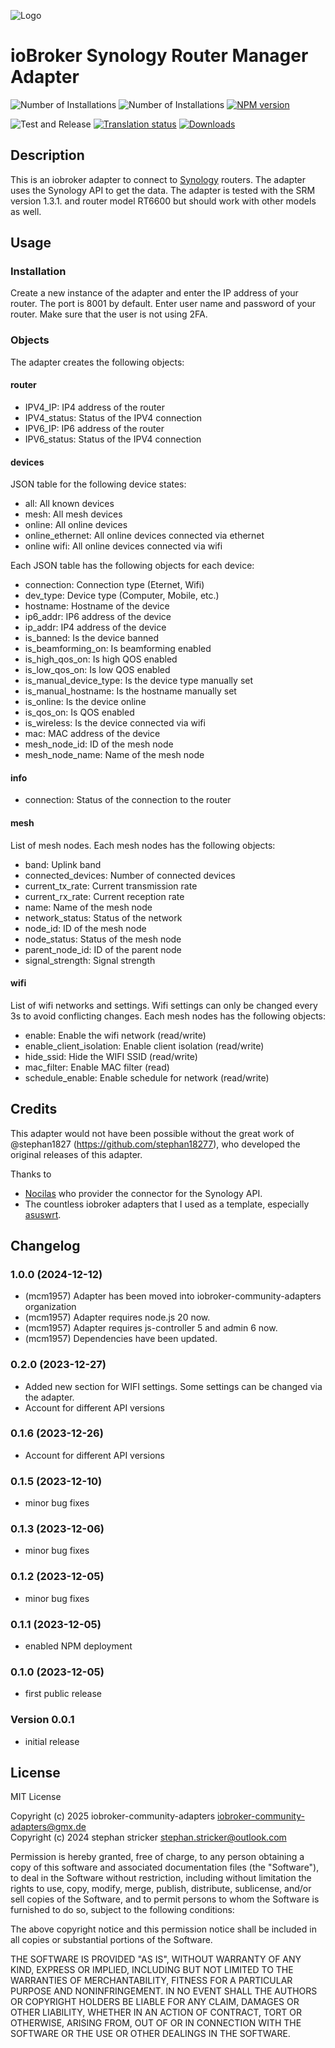 ![Logo](admin/synology.png)

# ioBroker Synology Router Manager Adapter

![Number of Installations](http://iobroker.live/badges/srm.svg)
![Number of Installations](http://iobroker.live/badges/srm.svg)
[![NPM version](http://img.shields.io/npm/v/iobroker.srm.svg)](https://www.npmjs.com/package/iobroker.srm)

![Test and Release](https://github.com/iobroker-community-adapters/iobroker.srm/workflows/Test%20and%20Release/badge.svg)
[![Translation status](https://weblate.iobroker.net/widgets/adapters/-/srm/svg-badge.svg)](https://weblate.iobroker.net/engage/adapters/?utm_source=widget)
[![Downloads](https://img.shields.io/npm/dm/iobroker.srm.svg)](https://www.npmjs.com/package/iobroker.srm)

## Description

This is an iobroker adapter to connect to [Synology](https://www.synology.com/) routers. The adapter uses the Synology API to get the data. The adapter is tested with the SRM version 1.3.1. and router model RT6600 but should work with other models as well.

## Usage

### Installation
Create a new instance of the adapter and enter the IP address of your router. The port is 8001 by default. Enter user name and password of your router. Make sure that the user is not using 2FA.

### Objects
The adapter creates the following objects:

#### router
* IPV4_IP: IP4 address of the router
* IPV4_status: Status of the IPV4 connection
* IPV6_IP: IP6 address of the router
* IPV6_status: Status of the IPV4 connection

#### devices
JSON table for the following device states:

* all: All known devices
* mesh: All mesh devices
* online: All online devices
* online_ethernet: All online devices connected via ethernet
* online wifi: All online devices connected via wifi

Each JSON table has the following objects for each device:

* connection: Connection type (Eternet, Wifi)
* dev_type: Device type (Computer, Mobile, etc.)
* hostname: Hostname of the device
* ip6_addr: IP6 address of the device
* ip_addr: IP4 address of the device
* is_banned: Is the device banned
* is_beamforming_on: Is beamforming enabled
* is_high_qos_on: Is high QOS enabled
* is_low_qos_on: Is low QOS enabled
* is_manual_device_type: Is the device type manually set
* is_manual_hostname: Is the hostname manually set
* is_online: Is the device online
* is_qos_on: Is QOS enabled
* is_wireless: Is the device connected via wifi
* mac: MAC address of the device
* mesh_node_id: ID of the mesh node
* mesh_node_name: Name of the mesh node

#### info
* connection: Status of the connection to the router

#### mesh
List of mesh nodes. Each mesh nodes has the following objects:

* band: Uplink band
* connected_devices: Number of connected devices
* current_tx_rate: Current transmission rate
* current_rx_rate: Current reception rate
* name: Name of the mesh node
* network_status: Status of the network
* node_id: ID of the mesh node
* node_status: Status of the mesh node
* parent_node_id: ID of the parent node
* signal_strength: Signal strength

#### wifi
List of wifi networks and settings. Wifi settings can only be changed every 3s to avoid conflicting changes. Each mesh nodes has the following objects:

* enable: Enable the wifi network (read/write)
* enable_client_isolation: Enable client isolation (read/write)
* hide_ssid: Hide the WIFI SSID (read/write)
* mac_filter: Enable MAC filter (read)
* schedule_enable: Enable schedule for network (read/write)


## Credits

This adapter would not have been possible without the great work of @stephan1827 (https://github.com/stephan18277), who developed the original releases of this adapter.  

Thanks to 

* [Nocilas](https://github.com/nioc) who provider the connector for the Synology API.
* The countless iobroker adapters that I used as a template, especially [asuswrt](https://github.com/mcdhrts/ioBroker.asuswrt).

<!--
    Placeholder for the next version (at the beginning of the line):
    ### **WORK IN PROGRESS**
-->
## Changelog
### 1.0.0 (2024-12-12)
- (mcm1957) Adapter has been moved into iobroker-community-adapters organization
- (mcm1957) Adapter requires node.js 20 now.
- (mcm1957) Adapter requires js-controller 5 and admin 6 now.
- (mcm1957) Dependencies have been updated.

### 0.2.0 (2023-12-27)
- Added new section for WIFI settings. Some settings can be changed via the adapter.
- Account for different API versions

### 0.1.6 (2023-12-26)
- Account for different API versions

### 0.1.5 (2023-12-10)
- minor bug fixes

### 0.1.3 (2023-12-06)
- minor bug fixes

### 0.1.2 (2023-12-05)
- minor bug fixes

### 0.1.1 (2023-12-05)

- enabled NPM deployment

### 0.1.0 (2023-12-05)

- first public release

### Version 0.0.1

- initial release

## License
MIT License

Copyright (c) 2025 iobroker-community-adapters <iobroker-community-adapters@gmx.de>  
Copyright (c) 2024 stephan stricker <stephan.stricker@outlook.com>

Permission is hereby granted, free of charge, to any person obtaining a copy
of this software and associated documentation files (the "Software"), to deal
in the Software without restriction, including without limitation the rights
to use, copy, modify, merge, publish, distribute, sublicense, and/or sell
copies of the Software, and to permit persons to whom the Software is
furnished to do so, subject to the following conditions:

The above copyright notice and this permission notice shall be included in all
copies or substantial portions of the Software.

THE SOFTWARE IS PROVIDED "AS IS", WITHOUT WARRANTY OF ANY KIND, EXPRESS OR
IMPLIED, INCLUDING BUT NOT LIMITED TO THE WARRANTIES OF MERCHANTABILITY,
FITNESS FOR A PARTICULAR PURPOSE AND NONINFRINGEMENT. IN NO EVENT SHALL THE
AUTHORS OR COPYRIGHT HOLDERS BE LIABLE FOR ANY CLAIM, DAMAGES OR OTHER
LIABILITY, WHETHER IN AN ACTION OF CONTRACT, TORT OR OTHERWISE, ARISING FROM,
OUT OF OR IN CONNECTION WITH THE SOFTWARE OR THE USE OR OTHER DEALINGS IN THE
SOFTWARE.
